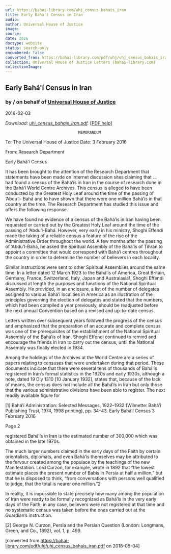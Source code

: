 ```yaml
---
url: https://bahai-library.com/uhj_census_bahais_iran
title: Early Bahá'í Census in Iran
audio: 
author: Universal House of Justice
image: 
source: 
date: 2016
doctype: website
status: search-only
encumbered: false
converted_from: https://bahai-library.com/pdf/uhj/uhj_census_bahais_iran.pdf
collection: Universal House of Justice Letters (bahai-library.com)
collectionImage: 
---
```



## Early Bahá'í Census in Iran

### by / on behalf of [Universal House of Justice](https://bahai-library.com/author/Universal+House+of+Justice)

2016-02-03


_Download: [uhj\_census\_bahais_iran.pdf](https://bahai-library.com/pdf/uhj/uhj_census_bahais_iran.pdf)._ \[[PDF help](https://bahai-library.com/pdf/)\]


                                    MEMORANDUM

To:     The Universal House of Justice                           Date: 3 February 2016

From: Research Department

Early Bahá’í Census

It has been brought to the attention of the Research Department that statements have
been made on Internet discussion sites claiming that ... had found a census of the Bahá’ís in
Iran in the course of research done in the Bahá’í World Centre Archives. This census is alleged
to have been conducted by the Greatest Holy Leaf around the time of the passing of ‘Abdu’l-
Bahá and to have shown that there were one million Bahá’ís in that country at the time. The
Research Department has studied this issue and offers the following response.

We have found no evidence of a census of the Bahá’ís in Iran having been requested or
carried out by the Greatest Holy Leaf around the time of the passing of ‘Abdu’l-Bahá.
However, very early in his ministry, Shoghi Effendi made the taking of a reliable census a
feature of the rise of the Administrative Order throughout the world. A few months after the
passing of ‘Abdu’l-Bahá, he asked the Spiritual Assembly of the Bahá’ís of Ṭihrán to appoint a
committee that would correspond with Bahá’í centres throughout the country in order to
determine the number of believers in each locality.

Similar instructions were sent to other Spiritual Assemblies around the same time. In a
letter dated 12 March 1923 to the Bahá’ís of America, Great Britain, Germany, France,
Switzerland, Italy, Japan and Australasia1, Shoghi Effendi discussed at length the purposes and
functions of the National Spiritual Assembly. He provided, in an enclosure, a list of the number
of delegates assigned to various Bahá’í localities in America as an illustration of the principles
governing the election of delegates and stated that the numbers, which had been compiled a
year previously, should be readjusted before the next annual Convention based on a revised and
up-to-date census.

Letters written over subsequent years followed the progress of the census and emphasized
that the preparation of an accurate and complete census was one of the prerequisites of the
establishment of the National Spiritual Assembly of the Bahá’ís of Iran. Shoghi Effendi
continued to remind and encourage the friends in Iran to carry out the census, until the National
Assembly was finally elected in 1934.

Among the holdings of the Archives at the World Centre are a series of papers relating to
censuses that were undertaken during that period. These documents indicate that there were
several tens of thousands of Bahá’ís registered in Iran’s formal statistics in the 1920s and early
1930s, although a note, dated 19 Diy 1310 [10 January 1932], states that, because of the lack of
means, the census does not include all the Bahá’ís in Iran but only those that the various
administrative divisions have been able to register. The next readily available figure for

\[1\] Bahá’í Administration: Selected Messages, 1922–1932 (Wilmette: Bahá’í Publishing Trust,
1974, 1998 printing), pp. 34–43.
Early Bahá’í Census                                                             3 February 2016

Page 2

registered Bahá’ís in Iran is the estimated number of 300,000 which was obtained in the late
1970s.

The much larger numbers claimed in the early days of the Faith by certain orientalists,
diplomats, and even Bahá’ís themselves may be attributed to the fervour created among the
populace by the teachings of the new Manifestation. Lord Curzon, for example, wrote in 1892
that “the lowest estimate places the present number of Babis in Persia at half a million,” but that
he is disposed to think, “from conversations with persons well qualified to judge, that the total
is nearer one million.”2

In reality, it is impossible to state precisely how many among the population of Iran were
ready to be formally recognized as Bahá’ís in the very early days of the Faith; in any case,
believers were not registered at that time and no systematic census was taken before the ones
carried out at the Guardian’s instruction.

\[2\] George N. Curzon, Persia and the Persian Question (London: Longmans, Green, and Co., 1892),
vol. 1, p. 499.


[converted from https://bahai-library.com/pdf/uhj/uhj_census_bahais_iran.pdf on 2018-05-04]



